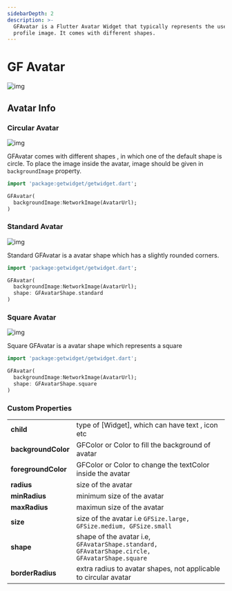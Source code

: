 ```yaml
---
sidebarDepth: 2
description: >-
  GFAvatar is a Flutter Avatar Widget that typically represents the user's
  profile image. It comes with different shapes.
---
```

# GF Avatar

![img](https://ik.imagekit.io/ionicfirebaseapp/docs/tr:dpr-auto,tr:w-auto/Avatars_2x_cM1srTq6w.png)

## Avatar Info

### Circular Avatar  

![img](https://ik.imagekit.io/ionicfirebaseapp/circular-avatars-2x_YEAePfrqD.png)

GFAvatar comes with different shapes , in which one of the default shape is circle. To place the image inside the avatar, image should be given in `backgroundImage` property.

```dart
import 'package:getwidget/getwidget.dart';

GFAvatar(
  backgroundImage:NetworkImage(AvatarUrl);
)
```

### Standard Avatar

![img](https://ik.imagekit.io/ionicfirebaseapp/slightly-rounded-corners-2x_VCB3GCS2h.png)

Standard GFAvatar is a avatar shape which has a slightly rounded corners.

```dart
import 'package:getwidget/getwidget.dart';

GFAvatar(
  backgroundImage:NetworkImage(AvatarUrl);
  shape: GFAvatarShape.standard
)
```

### Square Avatar

![img](https://ik.imagekit.io/ionicfirebaseapp/square-2x_Zs-9r00cm.png)

Square GFAvatar is a avatar shape which represents a square

```dart
import 'package:getwidget/getwidget.dart';

GFAvatar(
  backgroundImage:NetworkImage(AvatarUrl);
  shape: GFAvatarShape.square
)
```

### Custom Properties

|  |  |
| :--- | :--- |
| **child** | type of \[Widget\], which can have text , icon etc |
| **backgroundColor** | GFColor or Color to fill the background of avatar |
| **foregroundColor** | GFColor or Color to change the textColor inside the avatar |
| **radius** | size of the avatar |
| **minRadius** | minimum size of the avatar |
| **maxRadius**  | maximun size of the avatar |
| **size** | size of the avatar i.e `GFSize.large, GFSize.medium, GFSize.small` |
| **shape** | shape of the avatar i.e, `GFAvatarShape.standard, GFAvatarShape.circle, GFAvatarShape.square` |
| **borderRadius** | extra radius to avatar shapes, not applicable to circular avatar |

